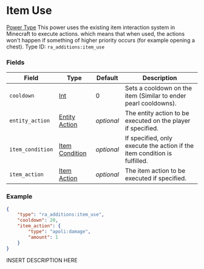 # Item Use
[Power Type](../power_types.md)
This power uses the existing item interaction system in Minecraft to execute actions. which means that when used, the actions won't happen if something of higher priority occurs (for example opening a chest).
Type ID: `ra_additions:item_use`
### Fields
Field | Type | Default | Description
------|------|---------|-------------
`cooldown` | [Int](../data_types/int.md) | 0 | Sets a cooldown on the item (Similar to ender pearl cooldowns).
`entity_action` | [Entity Action](../data_types/entity_action.md) | _optional_ | The entity action to be executed on the player if specified.
`item_condition` | [Item Condition](../data_types/item_condition.md) | _optional_ | If specified, only execute the action if the item condition is fulfilled.
`item_action` | [Item Action](../data_types/item_action.md) | _optional_ | The item action to be executed if specified.

### Example
```json
{
    "type": "ra_additions:item_use",
    "cooldown": 20,
    "item_action": {
        "type": "apoli:damage",
        "amount": 1
    }
}```
INSERT DESCRIPTION HERE
